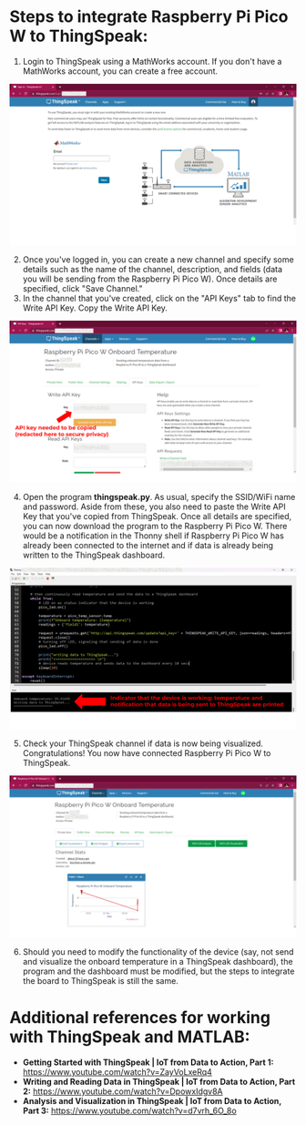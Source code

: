 # Steps to integrate Raspberry Pi Pico W to ThingSpeak:

1. Login to ThingSpeak using a MathWorks account. If you don't have a MathWorks account, you can create a free account.

![ThingSpeak login page](https://github.com/ajgquional/rpi-picow-micropython/blob/153df7b05e920592b7e6da4a7f30a20f338956fa/Web/ThingSpeak/ThingSpeak-login.png)

2. Once you've logged in, you can create a new channel and specify some details such as the name of the channel, description, and fields (data you will be sending from the Raspberry Pi Pico W). Once details are specified, click "Save Channel."
3. In the channel that you've created, click on the "API Keys" tab to find the Write API Key. Copy the Write API Key. 

![ThingSpeak Channel API Keys](https://github.com/ajgquional/rpi-picow-micropython/blob/153df7b05e920592b7e6da4a7f30a20f338956fa/Web/ThingSpeak/ThingSpeak-Write-API-Key.png)

4. Open the program <b>thingspeak.py</b>. As usual, specify the SSID/WiFi name and password. Aside from these, you also need to paste the Write API Key that you've copied from ThingSpeak. Once all details are specified, you can now download the program to the Raspberry Pi Pico W. There would be a notification in the Thonny shell if Raspberry Pi Pico W has already been connected to the internet and if data is already being written to the ThingSpeak dashboard.

![RPi Pico W successfully connected to ThingSpeak](https://github.com/ajgquional/rpi-picow-micropython/blob/153df7b05e920592b7e6da4a7f30a20f338956fa/Web/ThingSpeak/RPi-Pico-W-ThingSpeak-Code.png)

5. Check your ThingSpeak channel if data is now being visualized. Congratulations! You now have connected Raspberry Pi Pico W to ThingSpeak.

![Sample ThingSpeak dashboard](https://github.com/ajgquional/rpi-picow-micropython/blob/153df7b05e920592b7e6da4a7f30a20f338956fa/Web/ThingSpeak/Sample-ThingSpeak-Dashboard.png)

6. Should you need to modify the functionality of the device (say, not send and visualize the onboard temperature in a ThingSpeak dashboard), the program and the dashboard must be modified, but the steps to integrate the board to ThingSpeak is still the same.

# Additional references for working with ThingSpeak and MATLAB:

* <b>Getting Started with ThingSpeak | IoT from Data to Action, Part 1:</b> https://www.youtube.com/watch?v=ZayVoLxeRq4
* <b>Writing and Reading Data in ThingSpeak | IoT from Data to Action, Part 2:</b> https://www.youtube.com/watch?v=DpowxIdgv8A
* <b>Analysis and Visualization in ThingSpeak | IoT from Data to Action, Part 3:</b> https://www.youtube.com/watch?v=d7vrh_6O_8o
